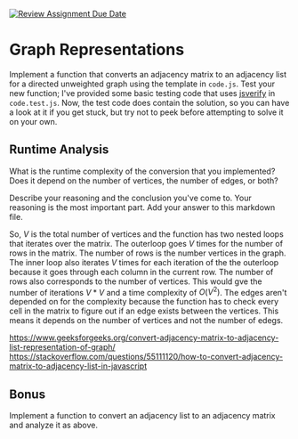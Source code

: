 [![Review Assignment Due Date](https://classroom.github.com/assets/deadline-readme-button-24ddc0f5d75046c5622901739e7c5dd533143b0c8e959d652212380cedb1ea36.svg)](https://classroom.github.com/a/hFs1pb0z)
# Graph Representations

Implement a function that converts an adjacency matrix to an adjacency list for
a directed unweighted graph using the template in `code.js`. Test your new
function; I've provided some basic testing code that uses
[jsverify](https://jsverify.github.io/) in `code.test.js`. Now, the test code
does contain the solution, so you can have a look at it if you get stuck, but
try not to peek before attempting to solve it on your own.

## Runtime Analysis

What is the runtime complexity of the conversion that you implemented? Does it
depend on the number of vertices, the number of edges, or both?

Describe your reasoning and the conclusion you've come to. Your reasoning is the
most important part. Add your answer to this markdown file.


So, $V$ is the total number of vertices and the function has two nested loops that iterates over the matrix. The outerloop goes $V$ times for the number of rows in the matrix. The number of rows is the number vertices in the graph. The inner loop also iterates $V$ times for each iteration of the the outerloop because it goes through each column in the current row. The number of rows also corresponds to the number of vertices. This would gve the number of iterations $V*V$ and a time complexity of $O(V^2)$. The edges aren't depended on for the complexity because the function has to check every cell in the matrix to figure out if an edge exists between the vertices. This means it depends on the number of vertices and not the number of edegs.


https://www.geeksforgeeks.org/convert-adjacency-matrix-to-adjacency-list-representation-of-graph/
https://stackoverflow.com/questions/55111120/how-to-convert-adjacency-matrix-to-adjacency-list-in-javascript
## Bonus

Implement a function to convert an adjacency list to an adjacency matrix and
analyze it as above.
